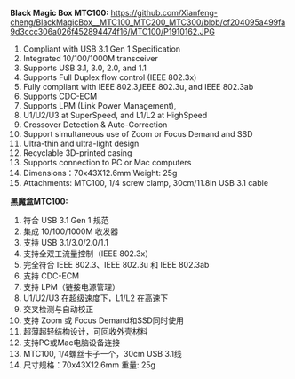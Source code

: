 **Black Magic Box MTC100:**
https://github.com/Xianfeng-cheng/BlackMagicBox__MTC100_MTC200_MTC300/blob/cf204095a499fa9d3ccc306a026f452894474f16/MTC100/P1910162.JPG
1.	Compliant with USB 3.1 Gen 1 Specification
2.	Integrated 10/100/1000M transceiver
3.	Supports USB 3.1, 3.0, 2.0, and 1.1
4.	Supports Full Duplex flow control (IEEE 802.3x)
5.	Fully compliant with IEEE 802.3,IEEE 802.3u, and IEEE 802.3ab
6.	Supports CDC-ECM
7.	Supports LPM (Link Power Management),
8.	U1/U2/U3 at SuperSpeed, and L1/L2 at HighSpeed
9.	Crossover Detection & Auto-Correction
10.	Support simultaneous use of Zoom or Focus Demand and SSD
11.	Ultra-thin and ultra-light design
12.	Recyclable 3D-printed casing
13.	Supports connection to PC or Mac computers
14.	Dimensions：70x43X12.6mm Weight: 25g
15.	Attachments: MTC100, 1/4 screw clamp, 30cm/11.8in USB 3.1 cable

**黑魔盒MTC100:**
1.	符合 USB 3.1 Gen 1 规范
2.	集成 10/100/1000M 收发器
3.	支持 USB 3.1/3.0/2.0/1.1
4.	支持全双工流量控制（IEEE 802.3x）
5.	完全符合 IEEE 802.3、IEEE 802.3u 和 IEEE 802.3ab  
6.	支持 CDC-ECM
7.	支持 LPM（链接电源管理）
8.	U1/U2/U3 在超级速度下，L1/L2 在高速下
9.	交叉检测与自动校正
10.	支持 Zoom 或 Focus Demand和SSD同时使用
11.	超薄超轻结构设计，可回收外壳材料
12.	支持PC或Mac电脑设备连接
13.	MTC100, 1/4螺丝卡子一个，30cm USB 3.1线
14.	尺寸规格：70x43X12.6mm 重量: 25g
